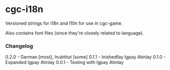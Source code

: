 # cgc-i18n
Versioned strings for i18n and l10n for use in cgc-game.

Also contains font files (since they're closely related to language).

### Changelog
0.2.0 - German [most], Inuktitut [some]
0.1.1 - Inishedfay Igpay Atinlay
0.1.0 - Expanded Igpay Atinlay
0.0.1 - Testing with Igpay Atinlay